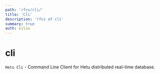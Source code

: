 ```yaml
---
path: 'rfcs/cli/'
title: 'Cli'
description: 'rfcs of cli'
summary: true
auth: xiliu
---
```


# cli

`Hetu Cli` - Command Line Client for Hetu distributed real-time database.
